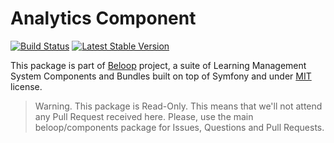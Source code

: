 Analytics Component
===================

[![Build Status](https://travis-ci.org/beloop/Analytics.png?branch=master)](http://travis-ci.org/beloop/Analytics)
[![Latest Stable Version](https://poser.pugx.org/beloop/analytics/v/stable)](https://packagist.org/packages/beloop/analytics)

This package is part of [Beloop](http://github.com/beloop/components) project, a
suite of Learning Management System Components and Bundles built on top of Symfony and under
[MIT](http://opensource.org/licenses/MIT) license.

> Warning. This package is Read-Only. This means that we'll not attend any Pull
> Request received here. Please, use the main beloop/components package for Issues,
> Questions and Pull Requests.
